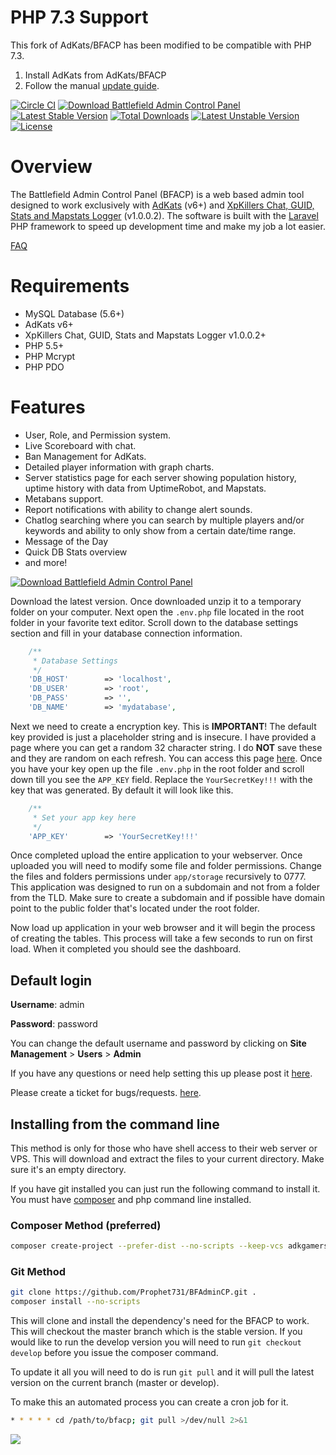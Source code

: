 # PHP 7.3 Support
This fork of AdKats/BFACP has been modified to be compatible with PHP 7.3.
1. Install AdKats from AdKats/BFACP
2. Follow the manual [update guide](https://github.com/Hedius/BFACP/wiki/PHP-7.3:-Upgrading-an-existing-instance).


[![Circle CI](https://circleci.com/gh/Prophet731/BFAdminCP.svg?style=svg)](https://circleci.com/gh/Prophet731/BFAdminCP) [![Download Battlefield Admin Control Panel](https://img.shields.io/sourceforge/dt/bfacp.svg)](https://sourceforge.net/projects/bfacp/files/latest/download)[![Latest Stable Version](https://poser.pugx.org/adkgamers/bfadmincp/v/stable)](https://packagist.org/packages/adkgamers/bfadmincp) [![Total Downloads](https://poser.pugx.org/adkgamers/bfadmincp/downloads)](https://packagist.org/packages/adkgamers/bfadmincp) [![Latest Unstable Version](https://poser.pugx.org/adkgamers/bfadmincp/v/unstable)](https://packagist.org/packages/adkgamers/bfadmincp) [![License](https://poser.pugx.org/adkgamers/bfadmincp/license)](https://packagist.org/packages/adkgamers/bfadmincp)

# Overview
The Battlefield Admin Control Panel (BFACP) is a web based admin tool designed to work exclusively with [AdKats](https://github.com/AdKats/AdKats) (v6+) and [XpKillers Chat, GUID, Stats and Mapstats Logger](https://forum.myrcon.com/showthread.php?6698) (v1.0.0.2). The software is built with the [Laravel](http://laravel.com/) PHP framework to speed up development time and make my job a lot easier.

[FAQ](https://github.com/Prophet731/BFAdminCP/wiki/FAQ)

# Requirements

* MySQL Database (5.6+)
* AdKats v6+
* XpKillers Chat, GUID, Stats and Mapstats Logger v1.0.0.2+
* PHP 5.5+
* PHP Mcrypt
* PHP PDO

# Features

* User, Role, and Permission system.
* Live Scoreboard with chat.
* Ban Management for AdKats.
* Detailed player information with graph charts.
* Server statistics page for each server showing population history, uptime history with data from UptimeRobot, and Mapstats.
* Metabans support.
* Report notifications with ability to change alert sounds.
* Chatlog searching where you can search by multiple players and/or keywords and ability to only show from a certain date/time range.
* Message of the Day
* Quick DB Stats overview
* and more!


[![Download Battlefield Admin Control Panel](https://a.fsdn.com/con/app/sf-download-button)](https://sourceforge.net/projects/bfacp/files/latest/download)

Download the latest version. Once downloaded unzip it to a temporary folder on your computer. Next open the `.env.php` file located in the root folder in your favorite text editor. Scroll down to the database settings section and fill in your database connection information.

```PHP
    /**
     * Database Settings
     */
    'DB_HOST'        => 'localhost',
    'DB_USER'        => 'root',
    'DB_PASS'        => '',
    'DB_NAME'        => 'mydatabase',
```

Next we need to create a encryption key. This is **IMPORTANT**! The default key provided is just a placeholder string and is insecure. I have provided a page where you can get a random 32 character string. I do **NOT** save these and they are random on each refresh. You can access this page [here](https://adkats.gamerethos.net/api/random_key). Once you have your key open up the file `.env.php` in the root folder and scroll down till you see the `APP_KEY` field. Replace the `YourSecretKey!!!` with the key that was generated. By default it will look like this.

```PHP
    /**
     * Set your app key here
     */
    'APP_KEY'        => 'YourSecretKey!!!'
```

Once completed upload the entire application to your webserver. Once uploaded you will need to modify some file and folder permissions. Change the files and folders permissions under `app/storage` recursively to 0777. This application was designed to run on a subdomain and not from a folder from the TLD. Make sure to create a subdomain and if possible have domain point to the public folder that's located under the root folder.

Now load up application in your web browser and it will begin the process of creating the tables. This process will take a few seconds to run on first load. When it completed you should see the dashboard.

## Default login

**Username**: admin

**Password**: password

You can change the default username and password by clicking on **Site Management** > **Users** > **Admin**

If you have any questions or need help setting this up please post it [here](http://www.adkgamers.com/forum/265-adk-web-dev-support/).

Please create a ticket for bugs/requests. [here](https://github.com/Prophet731/BFAdminCP/issues).

## Installing from the command line

This method is only for those who have shell access to their web server or VPS. This will download and extract the files to your current directory. Make sure it's an empty directory.

If you have git installed you can just run the following command to install it. You must have [composer](https://getcomposer.org/doc/00-intro.md) and php command line installed.

### Composer Method (preferred)

```bash
composer create-project --prefer-dist --no-scripts --keep-vcs adkgamers/bfadmincp .
```

### Git Method

```bash
git clone https://github.com/Prophet731/BFAdminCP.git .
composer install --no-scripts
```

This will clone and install the dependency's need for the BFACP to work. This will checkout the master branch which is the stable version. If you would like to run the develop version you will need to run `git checkout develop` before you issue the composer command.

To update it all you will need to do is run `git pull` and it will pull the latest version on the current branch (master or develop).

To make this an automated process you can create a cron job for it.

```bash
* * * * * cd /path/to/bfacp; git pull >/dev/null 2>&1
```

<a href="https://goo.gl/8BlTk2" target="_blank"><img src="https://raw.githubusercontent.com/ColColonCleaner/AdKats/master/images/AdKats_Docs_Donate.jpg"></a>
